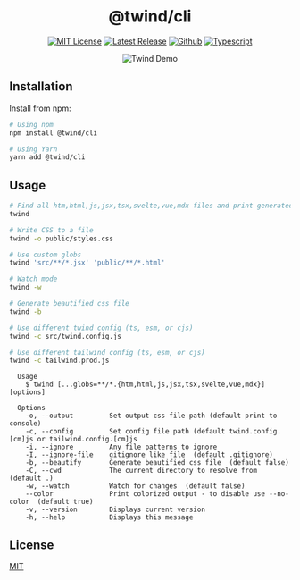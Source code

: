 
<div align="center">

# @twind/cli

[![MIT License](https://flat.badgen.net/github/license/tw-in-js/twind-cli)](https://github.com/tw-in-js/twind-cli/blob/main/LICENSE)
[![Latest Release](https://flat.badgen.net/npm/v/@twind/cli?icon=npm&label&cache=10800&color=blue)](https://www.npmjs.com/package/@twind/cli)
[![Github](https://flat.badgen.net/badge/icon/tw-in-js%2Ftwind-cli?icon=github&label)](https://github.com/tw-in-js/twind-cli)
[![Typescript](https://flat.badgen.net/badge/icon/included?icon=typescript&label)](https://unpkg.com/browse/@twind/cli/cli.d.ts)

![Twind Demo](https://raw.githubusercontent.com/tw-in-js/twind-cli/main/assets/demo.gif)

</div>

## Installation

Install from npm:

```sh
# Using npm
npm install @twind/cli

# Using Yarn
yarn add @twind/cli
```

## Usage

```bash
# Find all htm,html,js,jsx,tsx,svelte,vue,mdx files and print generated CSS
twind

# Write CSS to a file
twind -o public/styles.css

# Use custom globs
twind 'src/**/*.jsx' 'public/**/*.html'

# Watch mode
twind -w

# Generate beautified css file
twind -b

# Use different twind config (ts, esm, or cjs)
twind -c src/twind.config.js

# Use different tailwind config (ts, esm, or cjs)
twind -c tailwind.prod.js
```

```
  Usage
    $ twind [...globs=**/*.{htm,html,js,jsx,tsx,svelte,vue,mdx}] [options]

  Options
    -o, --output         Set output css file path (default print to console)
    -c, --config         Set config file path (default twind.config.[cm]js or tailwind.config.[cm]js
    -i, --ignore         Any file patterns to ignore
    -I, --ignore-file    gitignore like file  (default .gitignore)
    -b, --beautify       Generate beautified css file  (default false)
    -C, --cwd            The current directory to resolve from  (default .)
    -w, --watch          Watch for changes  (default false)
    --color              Print colorized output - to disable use --no-color  (default true)
    -v, --version        Displays current version
    -h, --help           Displays this message
```

## License

[MIT](https://github.com/tw-in-js/cli/blob/main/LICENSE)
